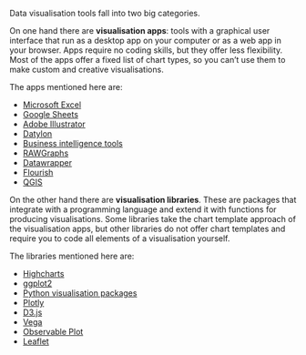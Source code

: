 Data visualisation tools fall into two big categories.

On one hand there are **visualisation apps**: tools with a graphical user interface that run as a desktop app on your computer or as a web app in your browser. Apps require no coding skills, but they offer less flexibility. Most of the apps offer a fixed list of chart types, so you can’t use them to make custom and creative visualisations.

The apps mentioned here are:

- <span class='internal-link'><a href="microsoft-excel">Microsoft Excel</a></span>
- <span class='internal-link'><a href="google-sheets">Google Sheets</a></span>
- <span class='internal-link'><a href="adobe-illustrator">Adobe Illustrator</a></span>
- <span class='internal-link'><a href="datylon">Datylon</a></span>
- <span class='internal-link'><a href="business-intelligence-tools">Business intelligence tools</a></span>
- <span class='internal-link'><a href="rawgraphs">RAWGraphs</a></span>
- <span class='internal-link'><a href="datawrapper">Datawrapper</a></span>
- <span class='internal-link'><a href="flourish">Flourish</a></span>
- <span class='internal-link'><a href="qgis">QGIS</a></span>

On the other hand there are **visualisation libraries**. These are packages that integrate with a programming language and extend it with functions for producing visualisations. Some libraries take the chart template approach of the visualisation apps, but other libraries do not offer chart templates and require you to code all elements of a visualisation yourself.

The libraries mentioned here are:

- <span class='internal-link'><a href="highcharts">Highcharts</a></span>
- <span class='internal-link'><a href="ggplot2">ggplot2</a></span>
- <span class='internal-link'><a href="python-visualisation-packages">Python visualisation packages</a></span>
- <span class='internal-link'><a href="plotly">Plotly</a></span>
- <span class='internal-link'><a href="d3js">D3.js</a></span>
- <span class='internal-link'><a href="vega">Vega</a></span>
- <span class='internal-link'><a href="observable-plot">Observable Plot</a></span>
- <span class='internal-link'><a href="leaflet">Leaflet</a></span>